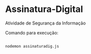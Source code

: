 # Assinatura-Digital
Atividade de Segurança da Informação


Comando para execução:

```bash

nodemon assinaturadig.js
```
